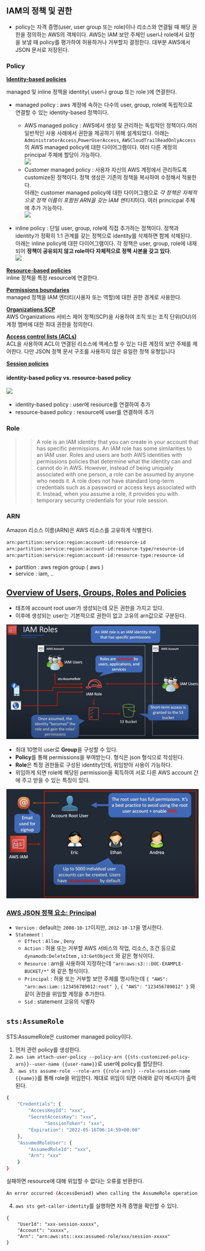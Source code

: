 ## IAM의 정책 및 권한

- policy는 자격 증명(user, user group 또는 role)이나 리소스와 연결될 때 해당 권한을 정의하는 AWS의 객체이다. AWS는 IAM 보안 주체인 user나 role에서 요청을 보낼 때 policy를 평가하여 허용하거나 거부할지 결정한다. 대부분 AWS에서 JSON 문서로 저장된다.

### Policy

**[Identity-based policies](https://docs.aws.amazon.com/IAM/latest/UserGuide/access_policies.html#policies_id-based)** 

managed 및 inline 정책을 identity( user나 group 또는 role )에 연결한다.
- managed policy : aws 계정에 속하는 다수의 user, group, role에 독립적으로 연결할 수 있는 identity-based  정책이다. 
    - AWS managed policy : AWS에서 생성 및 관리하는 독립적인 정책이다.여러 일반적인 사용 사례에서 권한을 제공하기 위해 설계되었다. 아래는 `AdministratorAccess`,`PowerUserAccess`, `AWSCloudTrailReadOnlyAccess`의 AWS managed policy에 대한 다이어그램이다. 여러 다른 계정의 principal 주체에 할당이 가능하다.    
![](https://docs.aws.amazon.com/ko_kr/IAM/latest/UserGuide/images/policies-aws-managed-policies.diagram.png)  
    - Customer managed policy : 사용자 자신의 AWS 계정에서 관리하도록 customize된 정책이다. 정책 생성은 기존의 정책을 복사하여 수정해서 적용한다.  
아래는 customer managed policy에 대한 다이어그램으로 *각 정책은 자체적으로 정책 이름이 포함된 ARN을 갖는 IAM 엔티티*이다. 여러 princicpal 주체에 추가 가능하다.   
![](https://docs.aws.amazon.com/ko_kr/IAM/latest/UserGuide/images/policies-customer-managed-policies.diagram.png)

- inline policy : 단일 user, group, role에 직접 추가하는 정책이다. 정책과 identity가 정확히 1:1 관계를 갖는 정책으로 identity를 삭제하면 함께 삭제된다.  
아래는 inline policy에 대한 다이어그램이다. 각 정책은 user, group, role에 내재되어 **정책이 공유되지 않고 role마다 자체적으로 정책 사본을 갖고 있다**.  
![](https://docs.aws.amazon.com/ko_kr/IAM/latest/UserGuide/images/policies-inline-policies.diagram.png)

**[Resource-based policies](https://docs.aws.amazon.com/IAM/latest/UserGuide/access_policies.html#policies_resource-based)**  
inline 정책을 특정 resource에 연결한다.

**[Permissions boundaries](https://docs.aws.amazon.com/IAM/latest/UserGuide/access_policies.html#policies_bound)**  
managed 정책을 IAM 엔터티(사용자 또는 역할)에 대한 권한 경계로 사용한다.

**[Organizations SCP](https://docs.aws.amazon.com/ko_kr/IAM/latest/UserGuide/access_policies.html#policies_scp)**  
AWS Organizations 서비스 제어 정책(SCP)을 사용하여 조직 또는 조직 단위(OU)의 계정 멤버에 대한 최대 권한을 정의한다.

**[Access control lists (ACLs)](https://docs.aws.amazon.com/IAM/latest/UserGuide/access_policies.html#policies_acl)**  
ACL을 사용하여 ACL이 연결된 리소스에 액세스할 수 있는 다른 계정의 보안 주체를 제어한다. 다만 JSON 정책 문서 구조를 사용하지 않은 유일한 정책 유형입니다

**[Session policies](https://docs.aws.amazon.com/IAM/latest/UserGuide/access_policies.html#policies_session)**

#### identity-based policy vs. resource-based policy

![](https://docs.aws.amazon.com/ko_kr/IAM/latest/UserGuide/images/Types_of_Permissions.diagram.png)

- identity-based policy : user에 resource를 연결하여 추가
- resource-based policy : resource에 user를 연결하여 추가


### Role

>> A role is an IAM identity that you can create in your account that has specific permissions. An IAM role has some similarities to an IAM user. Roles and users are both AWS identities with permissions policies that determine what the identity can and cannot do in AWS. However, instead of being uniquely associated with one person, a role can be assumed by anyone who needs it. A role does not have standard long-term credentials such as a password or access keys associated with it. Instead, when you assume a role, it provides you with temporary security credentials for your role session.

### ARN

Amazon 리소스 이름(ARN)은 AWS 리소스를 고유하게 식별한다.

```bash
arn:partition:service:region:account-id:resource-id
arn:partition:service:region:account-id:resource-type/resource-id
arn:partition:service:region:account-id:resource-type:resource-id
```

- partition : aws  region group ( aws )
- service : iam, ..


## [Overview of Users, Groups, Roles and Policies](https://www.youtube.com/watch?v=PjKvwxTTSUk)

- 태초에 account root user가 생성되는데 모든 권한을 가지고 있다.
- 이후에 생성되는 user는 기본적으로 권한이 없고 고유의 arn값으로 구분된다.

![Untitled](./img/Untitled13.png)

- 최대 10명의 user로 **Group**을 구성할 수 있다.
- **Policy**를 통해 permissions을 부여받는다. 형식은 json 형식으로 작성된다.
- **Role**은 특정 권한들로 구성된 identity인데, 위임받아 사용이 가능하다.
- 위임하게 되면 role에 해당된 permission을 획득하여 서로 다른 AWS account 간에 주고 받을 수 있는 특징이 있다.

![Untitled](./img/Untitled14.png)

### [AWS JSON 정책 요소: Principal](https://docs.aws.amazon.com/ko_kr/IAM/latest/UserGuide/reference_policies_elements_principal.html)

- `Version` : default는 `2008-10-17`이지만, `2012-10-17`을 명시한다.
- `Statement` :
    - `Effect` : `Allow` , `Deny`
    - `Action` : 허용 또는 거부할 AWS 서비스의 작업, 리소스, 조건 등으로 `dynamodb:DeleteItem` , `s3:GetObject` 와 같은 형식이다.
    - `Resource` : arn을 사용하여 지정하는데 `"arn:aws:s3:::DOC-EXAMPLE-BUCKET/*"` 와 같은 형식이다.
    - `Principal` : 허용 또는 거부할 보안 주체를 명시하는데 `{ "AWS": "arn:aws:iam::123456789012:root" }`,  `{ "AWS": "123456789012" }` 와 같이 권한을 위임할 계정을 추가한다.
    - `Sid` : statement 고유의 식별자


## `sts:AssumeRole`

STS:AssumeRole은 customer managed policy이다.

1. 먼저 관련 policy를 생성한다.
2. `aws iam attach-user-policy --policy-arn {{sts-customized-policy-arn}}--user-name {{user-name}}`로 user에 policy를 할당한다.
3. ` aws sts assume-role --role-arn {{role-arn}} --role-session-name {{name}}`를 통해 role을 위임한다. 제대로 위임이 되면 아래와 같이 메시지가 출력된다.
```bash
{
    "Credentials": {
        "AccessKeyId": "xxx",
        "SecretAccessKey": "xxx",
			  "SessionToken": "xxx",
        "Expiration": "2022-05-16T06:14:59+00:00"
    },
    "AssumedRoleUser": {
        "AssumedRoleId": "xxx",
        "Arn": "xxx"
    }
}
```

실패하면 resource에 대해 위임할 수 없다는 오류를 반환한다.

```bash
An error occurred (AccessDenied) when calling the AssumeRole operation: User: xxx is not authorized to perform: sts:AssumeRole on resource: arn:aws:iam::xxx:role/xxxxxxx
```

4. `aws sts get-caller-identity`를 실행하면 자격 증명을 확인할 수 있다.
```
{
    "UserId": "xxx-session-xxxxx",
    "Account": "xxxxx",
    "Arn": "arn:aws:sts::xxx:assumed-role/xxx/session-xxxxx"
}
```
